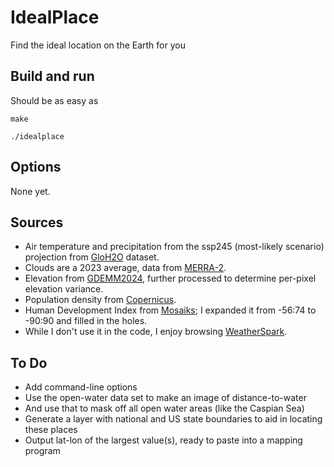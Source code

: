 # IdealPlace

Find the ideal location on the Earth for you

## Build and run

Should be as easy as

	make

	./idealplace

## Options

None yet.

## Sources

* Air temperature and precipitation from the ssp245 (most-likely scenario) projection from [GloH2O](https://www.gloh2o.org/koppen/) dataset.
* Clouds are a 2023 average, data from [MERRA-2](https://disc.gsfc.nasa.gov/datasets/M2TMNXRAD_5.12.4/summary).
* Elevation from [GDEMM2024](https://dataservices.gfz-potsdam.de/panmetaworks/showshort.php?id=b2d17f8d-f599-11ee-967a-4ffbfe06208e), further processed to determine per-pixel elevation variance.
* Population density from [Copernicus](https://human-settlement.emergency.copernicus.eu/download.php?ds=pop).
* Human Development Index from [Mosaiks](https://www.mosaiks.org/hdi); I expanded it from -56:74 to -90:90 and filled in the holes.
* While I don't use it in the code, I enjoy browsing [WeatherSpark](https://weatherspark.com/).

## To Do

* Add command-line options
* Use the open-water data set to make an image of distance-to-water
* And use that to mask off all open water areas (like the Caspian Sea)
* Generate a layer with national and US state boundaries to aid in locating these places
* Output lat-lon of the largest value(s), ready to paste into a mapping program

